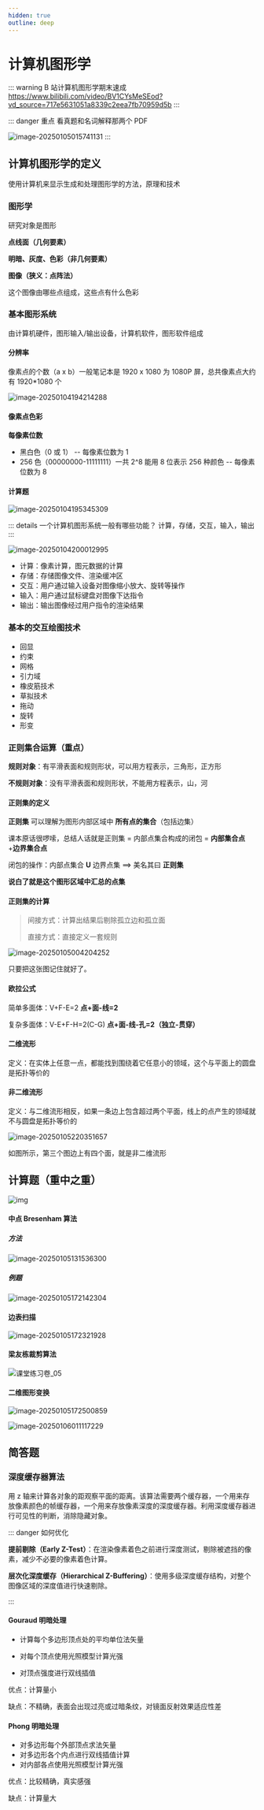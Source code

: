 ```yaml
---
hidden: true
outline: deep
---
```


# 计算机图形学

::: warning B 站计算机图形学期末速成
https://www.bilibili.com/video/BV1CYsMeSEod?vd_source=717e5631051a8339c2eea7fb70959d5b
:::

::: danger 重点
看真题和名词解释那两个 PDF

![image-20250105015741131](https://image.codepzj.cn/image/202501050157549.png)
:::

## 计算机图形学的定义

使用计算机来显示生成和处理图形学的方法，原理和技术

### 图形学

研究对象是图形

**点线面（几何要素）**

**明暗、灰度、色彩（非几何要素）**

**图像（狭义：点阵法）**

这个图像由哪些点组成，这些点有什么色彩

### 基本图形系统

由计算机硬件，图形输入/输出设备，计算机软件，图形软件组成

#### 分辨率

像素点的个数（a x b）一般笔记本是 1920 x 1080 为 1080P 屏，总共像素点大约有 1920\*1080 个

![image-20250104194214288](https://image.codepzj.cn/image/202501050152049.png)

#### 像素点色彩

**每像素位数**

- 黑白色（0 或 1） -- 每像素位数为 1
- 256 色（00000000-11111111）一共 2^8 能用 8 位表示 256 种颜色 -- 每像素位数为 8

#### 计算题

![image-20250104195345309](https://image.codepzj.cn/image/202501041953315.png)

::: details 一个计算机图形系统一般有哪些功能？
计算，存储，交互，输入，输出
:::

![image-20250104200012995](https://image.codepzj.cn/image/202501042000072.png)

- 计算：像素计算，图元数据的计算
- 存储：存储图像文件、渲染缓冲区
- 交互：用户通过输入设备对图像缩小放大、旋转等操作
- 输入：用户通过鼠标键盘对图像下达指令
- 输出：输出图像经过用户指令的渲染结果

### 基本的交互绘图技术

- 回显
- 约束
- 网格
- 引力域
- 橡皮筋技术
- 草拟技术
- 拖动
- 旋转
- 形变

### 正则集合运算（重点）

**规则对象**：有平滑表面和规则形状，可以用方程表示，三角形，正方形

**不规则对象**：没有平滑表面和规则形状，不能用方程表示，山，河

#### 正则集的定义

**正则集** 可以理解为图形内部区域中 **所有点的集合**（包括边集）

课本原话很啰嗦，总结人话就是正则集 = 内部点集合构成的闭包 = **内部集合点**+**边界集合点**

闭包的操作：内部点集合 **U** 边界点集 ==> 美名其曰 **正则集**

**说白了就是这个图形区域中汇总的点集**

#### 正则集的计算

> 间接方式：计算出结果后剔除孤立边和孤立面
>
> 直接方式：直接定义一套规则

![image-20250105004204252](https://image.codepzj.cn/image/202501050042069.png)

只要把这张图记住就好了。

#### 欧拉公式

简单多面体：V+F-E=2 **点+面-线=2**

复杂多面体：V-E+F-H=2(C-G) **点+面-线-孔=2（独立-贯穿）**

#### 二维流形

定义：在实体上任意一点，都能找到围绕着它任意小的领域，这个与平面上的圆盘是拓扑等价的

#### 非二维流形

定义：与二维流形相反，如果一条边上包含超过两个平面，线上的点产生的领域就不与圆盘是拓扑等价的

![image-20250105220351657](https://image.codepzj.cn/image/202501052203642.png)

如图所示，第三个图边上有四个面，就是非二维流形

## 计算题（重中之重）

![img](https://image.codepzj.cn/image/202501050057002.png)

#### 中点 Bresenham 算法

##### 方法

![image-20250105131536300](https://image.codepzj.cn/image/202501051315864.png)

##### 例题

![image-20250105172142304](https://image.codepzj.cn/image/202501051721382.png)

#### 边表扫描

![image-20250105172321928](https://image.codepzj.cn/image/202501051723877.png)

#### 梁友栋裁剪算法

![课堂练习卷_05](https://image.codepzj.cn/image/202501051626322.png)

#### 二维图形变换

![image-20250105172500859](https://image.codepzj.cn/image/202501051725688.png)

![image-20250106011117229](https://image.codepzj.cn/image/202501060111888.png)

## 简答题

### 深度缓存器算法

用 z 轴来计算各对象的距观察平面的距离。该算法需要两个缓存器，一个用来存放像素颜色的帧缓存器，一个用来存放像素深度的深度缓存器。利用深度缓存器进行可见性的判断，消除隐藏对象。

::: danger 如何优化

**提前剔除（Early Z-Test）**：在渲染像素着色之前进行深度测试，剔除被遮挡的像素，减少不必要的像素着色计算。

**层次化深度缓存（Hierarchical Z-Buffering）**：使用多级深度缓存结构，对整个图像区域的深度值进行快速剔除。

:::

#### Gouraud 明暗处理

- 计算每个多边形顶点处的平均单位法矢量

- 对每个顶点使用光照模型计算光强

- 对顶点强度进行双线插值

优点：计算量小

缺点：不精确，表面会出现过亮或过暗条纹，对镜面反射效果适应性差

#### Phong 明暗处理

- 对多边形每个外部顶点求法矢量
- 对多边形各个内点进行双线插值计算
- 对内部各点使用光照模型计算光强

优点：比较精确，真实感强

缺点：计算量大
